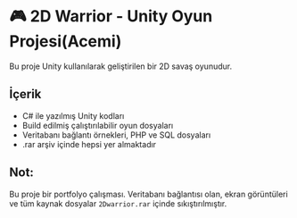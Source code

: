 # 🎮 2D Warrior - Unity Oyun Projesi(Acemi)

Bu proje Unity kullanılarak geliştirilen bir 2D savaş oyunudur.

## İçerik
- C# ile yazılmış Unity kodları
- Build edilmiş çalıştırılabilir oyun dosyaları
- Veritabanı bağlantı örnekleri, PHP ve SQL dosyaları
- .rar arşiv içinde hepsi yer almaktadır

## Not:
Bu proje bir portfolyo çalışması. Veritabanı bağlantısı olan, ekran görüntüleri ve tüm kaynak dosyalar `2Dwarrior.rar` içinde sıkıştırılmıştır.
